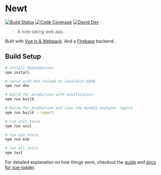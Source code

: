 # Newt

[![Build Status](https://img.shields.io/travis/smeagolem/newt/develop.svg)](https://travis-ci.org/smeagolem/newt)
[![Code Coverage](https://img.shields.io/codecov/c/github/smeagolem/newt/develop.svg)](https://codecov.io/gh/smeagolem/newt)
[![David Dev](https://img.shields.io/david/dev/smeagolem/newt/develop.svg)](https://david-dm.org/smeagolem/newt/develop?type=dev)

> A note taking web app.

Built with [Vue.js & Webpack](https://github.com/vuejs-templates/webpack).
And a [Firebase](https://firebase.google.com/) backend.

## Build Setup

``` bash
# install dependencies
npm install

# serve with hot reload at localhost:8080
npm run dev

# build for production with minification
npm run build

# build for production and view the bundle analyzer report
npm run build --report

# run unit tests
npm run unit

# run e2e tests
npm run e2e

# run all tests
npm test
```

For detailed explanation on how things work, checkout the [guide](http://vuejs-templates.github.io/webpack/) and [docs for vue-loader](http://vuejs.github.io/vue-loader).
